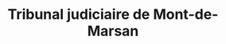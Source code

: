 ---
isIndex: false
title: Tribunal judiciaire de Mont-de-Marsan
address:
  street: 5 rue du 8 mai 1945
  zipcode: 40000
  city: Mont-de-Marsan
  country: France
---